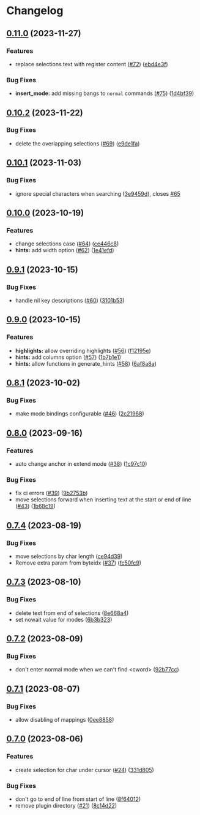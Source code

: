 # Changelog

## [0.11.0](https://github.com/smoka7/multicursors.nvim/compare/v0.10.2...v0.11.0) (2023-11-27)


### Features

* replace selections text with register content ([#72](https://github.com/smoka7/multicursors.nvim/issues/72)) ([ebd4e3f](https://github.com/smoka7/multicursors.nvim/commit/ebd4e3f647bf233ee95fa8c5186108aaada2c8e1))


### Bug Fixes

* **insert_mode:** add missing bangs to `normal` commands ([#75](https://github.com/smoka7/multicursors.nvim/issues/75)) ([1d4bf39](https://github.com/smoka7/multicursors.nvim/commit/1d4bf39ac6b7a2c2076eb11def095212ab04a039))

## [0.10.2](https://github.com/smoka7/multicursors.nvim/compare/v0.10.1...v0.10.2) (2023-11-22)


### Bug Fixes

* delete the overlapping selections ([#69](https://github.com/smoka7/multicursors.nvim/issues/69)) ([e9de1fa](https://github.com/smoka7/multicursors.nvim/commit/e9de1fa025284fccc54b8920016ad6ffd8d266b1))

## [0.10.1](https://github.com/smoka7/multicursors.nvim/compare/v0.10.0...v0.10.1) (2023-11-03)


### Bug Fixes

* ignore special characters when searching ([3e9459d](https://github.com/smoka7/multicursors.nvim/commit/3e9459d8e742653bdaf5f5793ce3310b3e66ef93)), closes [#65](https://github.com/smoka7/multicursors.nvim/issues/65)

## [0.10.0](https://github.com/smoka7/multicursors.nvim/compare/v0.9.1...v0.10.0) (2023-10-19)


### Features

* change selections case ([#64](https://github.com/smoka7/multicursors.nvim/issues/64)) ([ce446c8](https://github.com/smoka7/multicursors.nvim/commit/ce446c829a0eb88a8d8dd432c7820a10d9b9a38d))
* **hints:** add width option ([#62](https://github.com/smoka7/multicursors.nvim/issues/62)) ([1e41efd](https://github.com/smoka7/multicursors.nvim/commit/1e41efd5c70b31e1642754457eab7c6f019c4b1c))

## [0.9.1](https://github.com/smoka7/multicursors.nvim/compare/v0.9.0...v0.9.1) (2023-10-15)


### Bug Fixes

* handle nil key descriptions ([#60](https://github.com/smoka7/multicursors.nvim/issues/60)) ([3101b53](https://github.com/smoka7/multicursors.nvim/commit/3101b536deaf536b16e2a974b720517fd3a82f78))

## [0.9.0](https://github.com/smoka7/multicursors.nvim/compare/v0.8.1...v0.9.0) (2023-10-15)


### Features

* **highlights:** allow overriding highlights ([#56](https://github.com/smoka7/multicursors.nvim/issues/56)) ([f12195e](https://github.com/smoka7/multicursors.nvim/commit/f12195e2cc7bf12c76b2ab09ca81a82481ede78d))
* **hints:** add columns option ([#57](https://github.com/smoka7/multicursors.nvim/issues/57)) ([1b7b1e1](https://github.com/smoka7/multicursors.nvim/commit/1b7b1e1fdb231486089d86f6cd431560370a5ce7))
* **hints:** allow functions in generate_hints ([#58](https://github.com/smoka7/multicursors.nvim/issues/58)) ([6af8a8a](https://github.com/smoka7/multicursors.nvim/commit/6af8a8a785cb66b545118641b9c0bbee5b821859))

## [0.8.1](https://github.com/smoka7/multicursors.nvim/compare/v0.8.0...v0.8.1) (2023-10-02)


### Bug Fixes

* make mode bindings configurable ([#46](https://github.com/smoka7/multicursors.nvim/issues/46)) ([2c21968](https://github.com/smoka7/multicursors.nvim/commit/2c21968436d59f7b18628e380b508832feca92cd))

## [0.8.0](https://github.com/smoka7/multicursors.nvim/compare/v0.7.4...v0.8.0) (2023-09-16)


### Features

* auto change anchor in extend mode ([#38](https://github.com/smoka7/multicursors.nvim/issues/38)) ([1c97c10](https://github.com/smoka7/multicursors.nvim/commit/1c97c10778804b9a57465663bc7082b751b5db4f))


### Bug Fixes

* fix ci errors ([#39](https://github.com/smoka7/multicursors.nvim/issues/39)) ([9b2753b](https://github.com/smoka7/multicursors.nvim/commit/9b2753b8501e137b0821d182a11f1131d92a1c86))
* move selections forward when inserting text at the start or end of line ([#43](https://github.com/smoka7/multicursors.nvim/issues/43)) ([1b68c19](https://github.com/smoka7/multicursors.nvim/commit/1b68c19a583e6883c483abcdae0b509219172005))

## [0.7.4](https://github.com/smoka7/multicursors.nvim/compare/v0.7.3...v0.7.4) (2023-08-19)


### Bug Fixes

* move selections by char length ([ce94d39](https://github.com/smoka7/multicursors.nvim/commit/ce94d39cecb62a15b4bfb1b31b401781073d5ae5))
* Remove extra param from byteidx ([#37](https://github.com/smoka7/multicursors.nvim/issues/37)) ([fc50fc9](https://github.com/smoka7/multicursors.nvim/commit/fc50fc930a636fe46c6f859a7aa60ae901108146))

## [0.7.3](https://github.com/smoka7/multicursors.nvim/compare/v0.7.2...v0.7.3) (2023-08-10)


### Bug Fixes

* delete text from end of selections ([8e668a4](https://github.com/smoka7/multicursors.nvim/commit/8e668a45822e757be216755830afdce131ae56fc))
* set nowait value for modes ([6b3b323](https://github.com/smoka7/multicursors.nvim/commit/6b3b32395536b20747480b4d30b8d32ba2db7690))

## [0.7.2](https://github.com/smoka7/multicursors.nvim/compare/v0.7.1...v0.7.2) (2023-08-09)


### Bug Fixes

* don't enter normal mode when we can't find &lt;cword&gt; ([92b77cc](https://github.com/smoka7/multicursors.nvim/commit/92b77cc85ba8b12499d1a2d4834910f30d850c83))

## [0.7.1](https://github.com/smoka7/multicursors.nvim/compare/v0.7.0...v0.7.1) (2023-08-07)


### Bug Fixes

* allow disabling of mappings ([0ee8858](https://github.com/smoka7/multicursors.nvim/commit/0ee88581b1c6668d70247c74a578b826cf4c2f87))

## [0.7.0](https://github.com/smoka7/multicursors.nvim/compare/v0.6.3...v0.7.0) (2023-08-06)


### Features

* create selection for char under cursor ([#24](https://github.com/smoka7/multicursors.nvim/issues/24)) ([331d805](https://github.com/smoka7/multicursors.nvim/commit/331d805312aad79a788d0a6948ef453c09fbb320))


### Bug Fixes

* don't go to end of line from start of line ([8f64012](https://github.com/smoka7/multicursors.nvim/commit/8f64012ae4e2dd41a17d4351d63938defd47d130))
* remove plugin directory ([#21](https://github.com/smoka7/multicursors.nvim/issues/21)) ([8c14d22](https://github.com/smoka7/multicursors.nvim/commit/8c14d223a1b72a89c62060a0b9d4a4a78f19a119))

